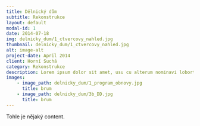```yaml
---
title: Dělnický dům
subtitle: Rekonstrukce
layout: default
modal-id: 1
date: 2014-07-18
img: delnicky_dum/1_ctvercovy_nahled.jpg
thumbnail: delnicky_dum/1_ctvercovy_nahled.jpg
alt: image-alt
project-date: April 2014
client: Horní Suchá
category: Rekonstrukce
description: Lorem ipsum dolor sit amet, usu cu alterum nominavi lobortis. At duo novum diceret. Tantas apeirian vix et, usu sanctus postulant inciderint ut, populo diceret necessitatibus in vim. Cu eum dicam feugiat noluisse.
images:
    - image_path: delnicky_dum/1_program_obnovy.jpg
      title: brum
    - image_path: delnicky_dum/3b_DD.jpg
      title: brum
---
```


Tohle je nějaký content.